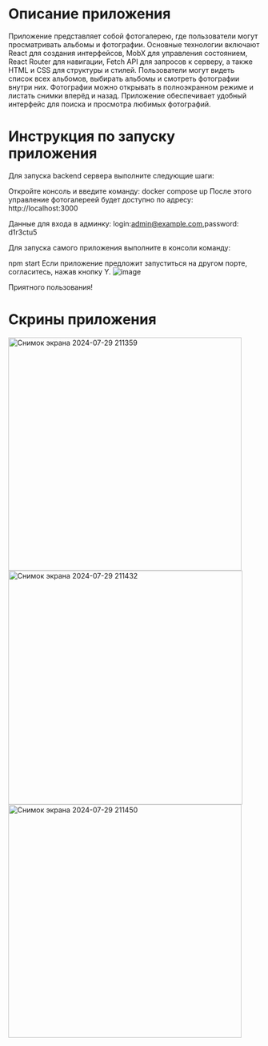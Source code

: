 # Описание приложения

Приложение представляет собой фотогалерею, где пользователи могут просматривать альбомы и фотографии. Основные технологии включают React для создания интерфейсов, MobX для управления состоянием, React Router для навигации, Fetch API для запросов к серверу, а также HTML и CSS для структуры и стилей. Пользователи могут видеть список всех альбомов, выбирать альбомы и смотреть фотографии внутри них. Фотографии можно открывать в полноэкранном режиме и листать снимки вперёд и назад. Приложение обеспечивает удобный интерфейс для поиска и просмотра любимых фотографий.

# Инструкция по запуску приложения

Для запуска backend сервера выполните следующие шаги:

Откройте консоль и введите команду:
docker compose up
После этого управление фотогалереей будет доступно по адресу:
http://localhost:3000

Данные для входа в админку: login:admin@example.com,password: d1r3ctu5

Для запуска самого приложения выполните в консоли команду:

npm start
Если приложение предложит запуститься на другом порте, согласитесь, нажав кнопку Y.
![image](https://github.com/user-attachments/assets/97f46332-21a6-4f39-ac9b-35b2885c876c)

Приятного пользования!

# Скрины приложения

<img width="466" alt="Снимок экрана 2024-07-29 211359" src="https://github.com/user-attachments/assets/f32d345a-6171-44f4-8998-df449f04b9b8">
<img width="468" alt="Снимок экрана 2024-07-29 211432" src="https://github.com/user-attachments/assets/b1f4a889-ada7-410c-a293-34ef44823c31">
<img width="466" alt="Снимок экрана 2024-07-29 211450" src="https://github.com/user-attachments/assets/c3b1aa58-a07f-49f6-b11d-ae8347ac0e69">



